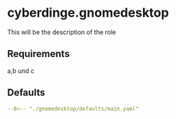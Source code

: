 # cyberdinge.gnomedesktop

This will be the description of the role

## Requirements

a,b und c

## Defaults

``` YAML title="defaults/main.yaml"
--8<-- "./gnomedesktop/defaults/main.yaml"
```